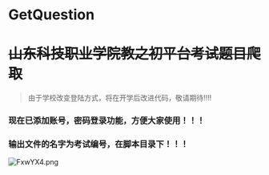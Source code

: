# GetQuestion

# ~~山东科技职业学院教之初平台考试题目爬取~~
> 由于学校改变登陆方式，将在开学后改进代码，敬请期待!!!!
### 现在已添加账号，密码登录功能，方便大家使用！！！
### **输出文件的名字为考试编号，在脚本目录下！！！**
![FxwYX4.png](https://s2.ax1x.com/2019/01/14/FxwYX4.png)
